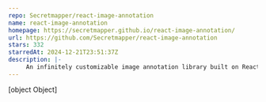 ```yaml
---
repo: Secretmapper/react-image-annotation
name: react-image-annotation
homepage: https://secretmapper.github.io/react-image-annotation/
url: https://github.com/Secretmapper/react-image-annotation
stars: 332
starredAt: 2024-12-21T23:51:37Z
description: |-
     An infinitely customizable image annotation library built on React
---
```


[object Object]
